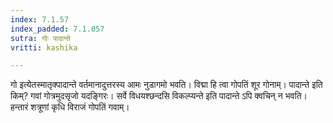 ```yaml
---
index: 7.1.57
index_padded: 7.1.057
sutra: गोः पादान्ते
vritti: kashika

---
```

गो इत्येतस्मातृक्पादान्ते वर्तमानादुत्तरस्य आमः नुडागमो भवति। विद्मा हि त्वा गोपतिं शूर गोनाम्। पादान्ते इति किम्? गवां गोत्रमुदसृजो यदङ्गिरः। सर्वे विधयश्छन्दसि विकल्प्यन्ते इति पादान्ते ऽपि क्वचिन् न भवति। हन्तारं शत्रूणां कृधि विराजं गोपतिं गवाम्।